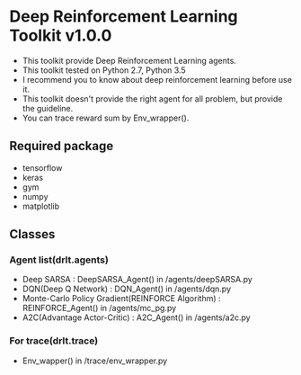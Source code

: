 # Deep Reinforcement Learning Toolkit v1.0.0
* This toolkit provide Deep Reinforcement Learning agents.
* This toolkit tested on Python 2.7, Python 3.5
* I recommend you to know about deep reinforcement learning before use it.
* This toolkit doesn't provide the right agent for all problem, but provide the guideline.
* You can trace reward sum by Env_wrapper().
  
  
  
  
  
## Required package
* tensorflow
* keras
* gym
* numpy
* matplotlib

## Classes
### Agent list(drlt.agents)
* Deep SARSA : DeepSARSA_Agent() in /agents/deepSARSA.py
* DQN(Deep Q Network) : DQN_Agent() in /agents/dqn.py
* Monte-Carlo Policy Gradient(REINFORCE Algorithm) : REINFORCE_Agent() in /agents/mc_pg.py
* A2C(Advantage Actor-Critic) : A2C_Agent() in /agents/a2c.py

### For trace(drlt.trace)
* Env_wapper() in /trace/env_wrapper.py

